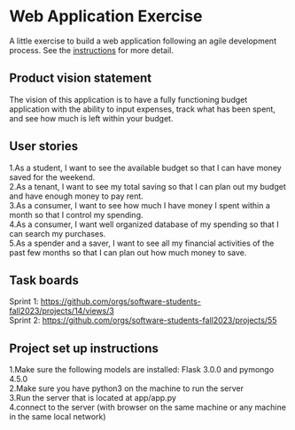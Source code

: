 # Web Application Exercise

A little exercise to build a web application following an agile development process. See the [instructions](instructions.md) for more detail.

## Product vision statement

The vision of this application is to have a fully functioning budget application with the ability to input expenses, track what has been spent, and see how much is left within your budget.

## User stories

1.As a student, I want to see the available budget so that I can have money saved for the weekend.  
2.As a tenant, I want to see my total saving so that I can plan out my budget and have enough money to pay rent.  
3.As a consumer, I want to see how much I have money I spent within a month so that I control my spending.  
4.As a consumer, I want well organized database of my spending so that I can search my purchases.  
5.As a spender and a saver, I want to see all my financial activities of the past few months so that I can plan out how much 
 money to save. 

## Task boards

Sprint 1: https://github.com/orgs/software-students-fall2023/projects/14/views/3  
Sprint 2: https://github.com/orgs/software-students-fall2023/projects/55  

## Project set up instructions

1.Make sure the following models are installed: Flask 3.0.0 and pymongo 4.5.0  
2.Make sure you have python3 on the machine to run the server  
3.Run the server that is located at app/app.py  
4.connect to the server (with browser on the same machine or any machine in the same local network)  
